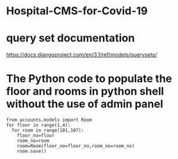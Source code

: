 # Hospital-CMS-for-Covid-19

# query set documentation

https://docs.djangoproject.com/en/3.1/ref/models/querysets/

# The Python code to populate the floor and rooms in python shell without the use of admin panel
          
    from accounts.models import Room
    for floor in range(1,4):
      for room in range(101,107):
        floor_no=floor
        room_no=room
        room=Room(floor_no=floor_no,room_no=room_no)
        room.save()
                    
